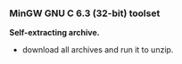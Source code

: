 ### MinGW GNU C 6.3 (32-bit) toolset

  **Self-extracting archive.**  
   - download all archives and run it to unzip.

     
